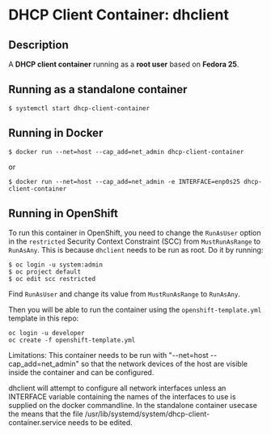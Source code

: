 # DHCP Client Container: dhclient


## Description

A **DHCP client container** running as a **root user** based on **Fedora 25**. 


## Running as a standalone container

```
$ systemctl start dhcp-client-container
```

## Running in Docker

```
$ docker run --net=host --cap_add=net_admin dhcp-client-container
```
or
```
$ docker run --net=host --cap_add=net_admin -e INTERFACE=enp0s25 dhcp-client-container
```

## Running in OpenShift

To run this container in OpenShift, you need to change the `RunAsUser` option in the `restricted` Security Context Constraint (SCC) from `MustRunAsRange` to `RunAsAny`. This is because `dhclient` needs to be run as root. Do it by running:

```
$ oc login -u system:admin
$ oc project default
$ oc edit scc restricted
```

Find `RunAsUser` and change its value from `MustRunAsRange` to `RunAsAny`.

Then you will be able to run the container using the `openshift-template.yml` template in this repo:

```
oc login -u developer
oc create -f openshift-template.yml
```

Limitations:
This container needs to be run with "--net=host --cap_add=net_admin" so that the network devices of the host are visible inside the container and can be configured.

dhclient will attempt to configure all network interfaces unless an INTERFACE variable containing the names of the interfaces to use is supplied on the docker commandline.
In the standalone container usecase the means that the file /usr/lib/systemd/system/dhcp-client-container.service needs to be edited.
